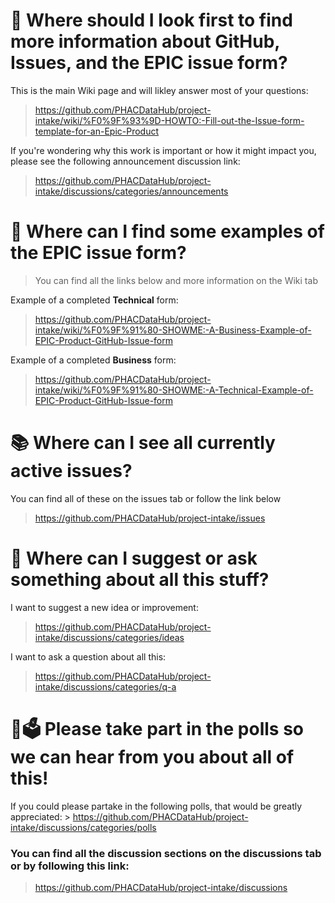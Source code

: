 # 👀 Where should I look first to find more information about GitHub, Issues, and the EPIC issue form?
This is the main Wiki page and will likley answer most of your questions: 

> https://github.com/PHACDataHub/project-intake/wiki/%F0%9F%93%9D-HOWTO:-Fill-out-the-Issue-form-template-for-an-Epic-Product

If you're wondering why this work is important or how it might impact you, please see the following announcement discussion link: 

> https://github.com/PHACDataHub/project-intake/discussions/categories/announcements

# 📝 Where can I find some examples of the EPIC issue form?
> You can find all the links below and more information on the Wiki tab

Example of a completed **Technical** form:
> https://github.com/PHACDataHub/project-intake/wiki/%F0%9F%91%80-SHOWME:-A-Business-Example-of-EPIC-Product-GitHub-Issue-form

Example of a completed **Business** form:
> https://github.com/PHACDataHub/project-intake/wiki/%F0%9F%91%80-SHOWME:-A-Technical-Example-of-EPIC-Product-GitHub-Issue-form

# 📚 Where can I see all currently active issues?
You can find all of these on the issues tab or follow the link below
> https://github.com/PHACDataHub/project-intake/issues

# 💬 Where can I suggest or ask something about all this stuff?
I want to suggest a new idea or improvement:
> https://github.com/PHACDataHub/project-intake/discussions/categories/ideas

I want to ask a question about all this:
> https://github.com/PHACDataHub/project-intake/discussions/categories/q-a

# 🙏🗳️ Please take part in the polls so we can hear from you about all of this!
If you could please partake in the following polls, that would be greatly appreciated: > https://github.com/PHACDataHub/project-intake/discussions/categories/polls


### You can find all the discussion sections on the discussions tab or by following this link:
> https://github.com/PHACDataHub/project-intake/discussions
